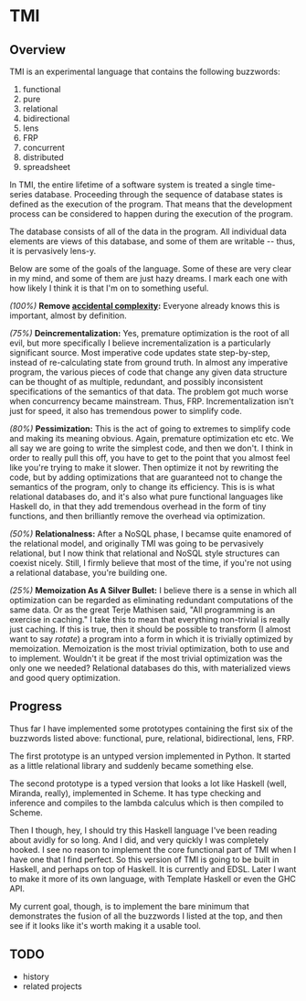 TMI
====

## Overview

TMI is an experimental language that contains the following buzzwords:

1. functional
1. pure
1. relational
1. bidirectional
1. lens
1. FRP
1. concurrent
1. distributed
1. spreadsheet

In TMI, the entire lifetime of a software system is treated a single
time-series database.  Proceeding through the sequence of database states is
defined as the execution of the program.  That means that the development
process can be considered to happen during the execution of the program.

The database consists of all of the data in the program.  All individual data
elements are views of this database, and some of them are writable -- thus, it
is pervasively lens-y.

Below are some of the goals of the language.  Some of these are very clear in
my mind, and some of them are just hazy dreams.  I mark each one with how
likely I think it is that I'm on to something useful.

*(100%)* **Remove [accidental
complexity](https://en.wikipedia.org/wiki/No_Silver_Bullet):** Everyone already
knows this is important, almost by definition.

*(75%)* **Deincrementalization:** Yes, premature optimization is the root of
all evil, but more specifically I believe incrementalization is a particularly
significant source.  Most imperative code updates state step-by-step, instead
of re-calculating state from ground truth.  In almost any imperative program,
the various pieces of code that change any given data structure can be thought
of as multiple, redundant, and possibly inconsistent specifications of the
semantics of that data.  The problem got much worse when concurrency became
mainstream.  Thus, FRP.  Incrementalization isn't just for speed, it also has
tremendous power to simplify code.

*(80%)* **Pessimization:** This is the act of going to extremes to simplify
code and making its meaning obvious.  Again, premature optimization etc etc.
We all say we are going to write the simplest code, and then we don't.  I think
in order to really pull this off, you have to get to the point that you almost
feel like you're trying to make it slower.  Then optimize it not by rewriting
the code, but by adding optimizations that are guaranteed not to change the
semantics of the program, only to change its efficiency.  This is is what
relational databases do, and it's also what pure functional languages like
Haskell do, in that they add tremendous overhead in the form of tiny functions,
and then brilliantly remove the overhead via optimization.

*(50%)* **Relationalness:** After a NoSQL phase, I becamse quite enamored of
the relational model, and originally TMI was going to be pervasively
relational, but I now think that relational and NoSQL style structures can
coexist nicely.  Still, I firmly believe  that most of the time, if you're not
using a relational database, you're building one.

*(25%)* **Memoization As A Silver Bullet:** I believe there is a sense in which all
optimization can be regarded as eliminating redundant computations of the same
data.  Or as the great Terje Mathisen said, "All programming is an exercise in
caching." I take this to mean that everything non-trivial is really just
caching.  If this is true, then it should be possible to transform (I almost
want to say *rotate*) a program into a form in which it is trivially optimized
by memoization.  Memoization is the most trivial optimization, both to use and
to implement.  Wouldn't it be great if the most trivial optimization was the
only one we needed?  Relational databases do this, with materialized views and
good query optimization.

## Progress

Thus far I have implemented some prototypes containing the first six of the
buzzwords listed above: functional, pure, relational, bidirectional, lens, FRP.

The first prototype is an untyped version implemented in Python.  It started as
a little relational library and suddenly became something else.

The second prototype is a typed version that looks a lot like Haskell (well,
Miranda, really), implemented in Scheme.  It has type checking and inference
and compiles to the lambda calculus which is then compiled to Scheme.

Then I though, hey, I should try this Haskell language I've been reading about
avidly for so long. And I did, and very quickly I was completely hooked.  I see
no reason to implement the core functional part of TMI when I have one that I
find perfect.  So this version of TMI is going to be built in Haskell, and
perhaps on top of Haskell.  It is currently and EDSL.  Later I want to make it
more of its own language, with Template Haskell or even the GHC API.

My current goal, though, is to implement the bare minimum that demonstrates the
fusion of all the buzzwords I listed at the top, and then see if it looks like
it's worth making it a usable tool.

## TODO
- history
- related projects
